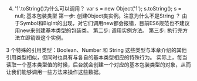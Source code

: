 4. '1'.toString()为什么可以调用？
  var s = new Object('1');
  s.toString();
  s = null;
基本包装类型
第一步: 创建Object类实例。注意为什么不是String ？ 由于Symbol和BigInt的出现，对它们调用new都会报错，目前ES6规范也不建议用new来创建基本类型的包装类。
第二步: 调用实例方法。
第三步: 执行完方法立即销毁这个实例。

 3 个特殊的引用类型：Boolean、Number 和 String
  这些类型与本章介绍的其他引用类型相似，但同时也具有与各自的基本类型相应的特殊行为。
  实际上，每当读取一个基本类型值的时候，后台就会创建一个对应的基本包装类型的对象，从而让我们能够调用一些方法来操作这些数据。
